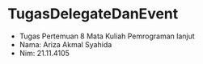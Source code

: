 # TugasDelegateDanEvent #
- Tugas Pertemuan 8 Mata Kuliah Pemrograman lanjut
- Nama: Ariza Akmal Syahida
- Nim: 21.11.4105
